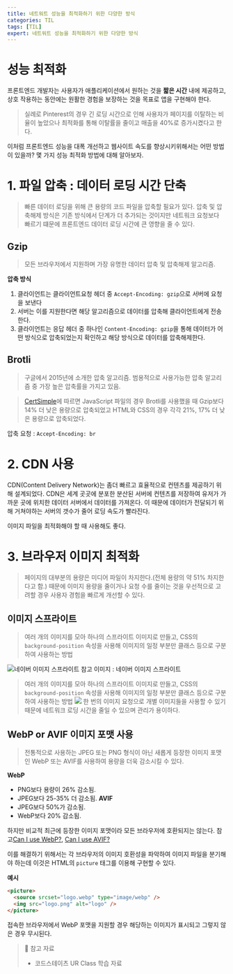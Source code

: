 ```yaml
---
title: 네트워트 성능을 최적화하기 위한 다양한 방식
categories: TIL
tags: [TIL]
expert: 네트워트 성능을 최적화하기 위한 다양한 방식
---
```


# 성능 최적화

프론트엔드 개발자는 사용자가 애플리케이션에서 원하는 것을 **짧은 시간** 내에 제공하고, 상호 작용하는 동안에는 원활한 경험을 보장하는 것을 목표로 앱을 구현해야 한다.

> 실례로 Pinterest의 경우 긴 로딩 시간으로 인해 사용자가 페이지를 이탈하는 비율이 높았으나 최적화를 통해 이탈률을 줄이고 매출을 40%로 증가시켰다고 한다.

이처럼 프론트엔드 성능을 대폭 개선하고 웹사이트 속도를 향상시키위해서는 어떤 방법이 있을까? 몇 가지 성능 최적화 방법에 대해 알아보자.

# 1. 파일 압축 : 데이터 로딩 시간 단축

> 빠른 데이터 로딩을 위해 큰 용량의 코드 파일을 압축할 필요가 있다. 압축 및 압축해제 방식은 기존 방식에서 단계가 더 추가되는 것이지만 네트워크 요청보다 빠르기 떄문에 프론트엔드 데이터 로딩 시간에 큰 영향을 줄 수 있다.

## Gzip

> 모든 브라우저에서 지원하며 가장 유명한 데이터 압축 및 압축해제 알고리즘.

**압축 방식**

1. 클라이언트는 클라이언트요청 헤더 중 `Accept-Encoding: gzip`으로 서버에 요청을 보낸다
2. 서버는 이를 지원한다면 해당 알고리즘으로 데이터를 압축해 클라이언트에게 전송한다.
3. 클라이언트는 응답 헤더 중 하나인 `Content-Encoding: gzip`을 통해 데이터가 어떤 방식으로 압축되었는지 확인하고 해당 방식으로 데이터를 압축해제한다.

## Brotli

> 구글에서 2015년에 소개한 압축 알고리즘. 범용적으로 사용가능한 압축 알고리즘 중 가장 높은 압축률을 가지고 있음.

> [CertSimple](https://expeditedsecurity.com/blog/nginx-brotli/)에 따르면 JavaScript 파일의 경우 Brotli를 사용했을 때 Gzip보다 14% 더 낮은 용량으로 압축되었고 HTML와 CSS의 경우 각각 21%, 17% 더 낮은 용량으로 압축되었다.

압축 요청 : `Accept-Encoding: br`

# 2. CDN 사용

CDN(Content Delivery Network)는 좀더 빠르고 효율적으로 컨텐츠를 제공하기 위해 설계되었다. CDN은 세계 곳곳에 분포한 분산된 서버에 컨텐츠를 저장하여 유저가 가까운 곳에 위치한 데이터 서버에서 데이터를 가져온다. 이 때문에 데이터가 전달되기 위해 거쳐야하는 서버의 갯수가 줄어 로딩 속도가 빨라진다.

이미지 파일을 최적화해야 할 때 사용해도 좋다.

# 3. 브라우저 이미지 최적화

> 페이지의 대부분의 용량은 미디어 파일이 차지한다.(전체 용량의 약 51% 차지한다고 함.) 때문에 이미지 용량을 줄이거나 요청 수를 줄이는 것을 우선적으로 고려할 경우 사용자 경험을 빠르게 개선할 수 있다.

## 이미지 스프라이트

> 여러 개의 이미지를 모아 하나의 스프라이트 이미지로 만들고, CSS의 `background-position` 속성을 사용해 이미지의 일정 부분만 클래스 등으로 구분하여 사용하는 방법

![네이버 이미지 스프라이트](https://images.velog.io/images/yeyo0x0/post/7be1a36c-aa08-4e65-a8ac-f40aaf76c19d/image.png)
참고 이미지 : 네이버 이미지 스프라이트

> 여러 개의 이미지를 모아 하나의 스프라이트 이미지로 만들고, CSS의 `background-position` 속성을 사용해 이미지의 일정 부분만 클래스 등으로 구분하여 사용하는 방법
> ![](https://images.velog.io/images/yeyo0x0/post/2e172967-b0b6-4365-8dcd-1f4aa90873bc/%E1%84%89%E1%85%B3%E1%84%8F%E1%85%B3%E1%84%85%E1%85%B5%E1%86%AB%E1%84%89%E1%85%A3%E1%86%BA%202022-03-21%20%E1%84%8B%E1%85%A9%E1%84%8C%E1%85%A5%E1%86%AB%2010.28.01.png)
> 한 번의 이미지 요청으로 개별 이미지들을 사용할 수 있기 때문에 네트워크 로딩 시간을 줄일 수 있으며 관리가 용이하다.

## WebP or AVIF 이미지 포맷 사용

> 전통적으로 사용하는 JPEG 또는 PNG 형식이 아닌 새롭게 등장한 이미지 포맷인 WebP 또는 AVIF를 사용하여 용량을 더욱 감소시킬 수 있다.

**WebP**

- PNG보다 용량이 26% 감소됨.
- JPEG보다 25-35% 더 감소됨.
  **AVIF**
- JPEG보다 50%가 감소됨.
- WebP보다 20% 감소됨.

하지만 비교적 최근에 등장한 이미지 포맷이라 모든 브라우저에 호환되지는 않는다. 참고[Can I use WebP?](https://caniuse.com/webp), [Can I use AVIF?](https://caniuse.com/?search=AVIF)

이를 해결하기 위해서는 각 브라우저의 이미지 호환성을 파악하여 이미지 파일을 분기해야 하는데 이것은 HTML의 `picture` 태그를 이용해 구현할 수 있다.

**예시**

```html
<picture>
  <source srcset="logo.webp" type="image/webp" />
  <img src="logo.png" alt="logo" />
</picture>
```

접속한 브라우저에서 WebP 포맷을 지원할 경우 해당하는 이미지가 표시되고 그렇지 않은 경우 무시된다.

> 📖 참고 자료
>
> - 코드스테이츠 UR Class 학습 자료
